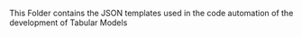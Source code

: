 This Folder contains the JSON templates used in the code automation of the development of Tabular Models
